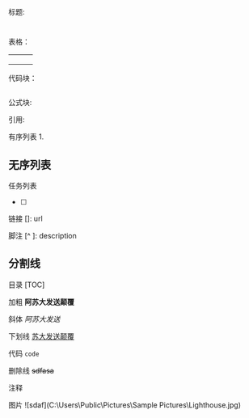 标题:

#

##

###

####

#####

######

表格：

|     |     |     |
| --- | --- | --- |
|     |     |     |
|     |     |     |
|     |     |     |

代码块：

```

```

公式块:

$$
$$

引用:

>

有序列表 1.

## 无序列表

任务列表

- [ ]

链接
[]: url

脚注
[^ ]: description

## 分割线

目录
[TOC]

加粗
**阿苏大发送颠覆**

斜体
_阿苏大发送_

下划线
<u>苏大发送颠覆</u>

代码
`code`

删除线
~~sdfasa~~

注释

<!--sdsfafads-->

图片
![sdaf](C:\Users\Public\Pictures\Sample Pictures\Lighthouse.jpg)
